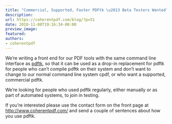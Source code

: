 ```yaml
---
title: "Commercial, Supported, Faster PDFtk \u2013 Beta Testers Wanted"
description:
url: https://coherentpdf.com/blog/?p=51
date: 2010-11-08T19:16:34-00:00
preview_image:
featured:
authors:
- coherentpdf
---
```


<p>We&rsquo;re writing a front end for our PDF tools with the same command line interface as <a href="http://www.pdflabs.com/tools/pdftk-the-pdf-toolkit/">pdftk</a>, so that it can be used as a drop-in replacement for pdftk for people who can&rsquo;t compile pdftk on their system and don&rsquo;t want to change to our normal command line system cpdf, or who want a supported, commercial pdftk.</p>
<p>We&rsquo;re looking for people who used pdftk regularly, either manually or as part of automated systems, to join in testing.</p>
<p>If you&rsquo;re interested please use the contact form on the front page at <a href="http://www.coherentpdf.com/"> http://www.coherentpdf.com/</a> and send a couple of sentences about how you use pdftk. </p>


